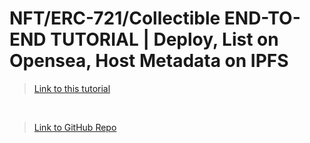 # NFT/ERC-721/Collectible END-TO-END TUTORIAL | Deploy, List on Opensea, Host Metadata on IPFS

> [Link to this tutorial](https://www.youtube.com/watch?v=p36tXHX1JD8)

<p>&nbsp;</p>

> [Link to GitHub Repo](https://github.com/PatrickAlphaC/nft-mix)

